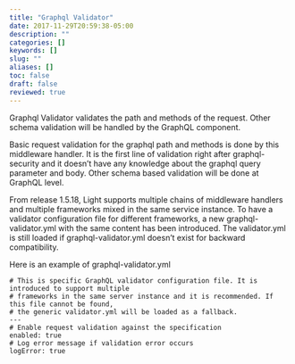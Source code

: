 ```yaml
---
title: "Graphql Validator"
date: 2017-11-29T20:59:38-05:00
description: ""
categories: []
keywords: []
slug: ""
aliases: []
toc: false
draft: false
reviewed: true
---
```


Graphql Validator validates the path and methods of the request. Other schema validation will be handled by the GraphQL component.

Basic request validation for the graphql path and methods is done by this middleware handler. It is the first line of validation right after graphql-security and it doesn’t have any knowledge about the graphql query parameter and body. Other schema based validation will be done at GraphQL level.

From release 1.5.18, Light supports multiple chains of middleware handlers and multiple frameworks mixed in the same service instance. To have a validator configuration file for different frameworks, a new graphql-validator.yml with the same content has been introduced. The validator.yml is still loaded if graphql-validator.yml doesn’t exist for backward compatibility.

Here is an example of graphql-validator.yml


```
# This is specific GraphQL validator configuration file. It is introduced to support multiple
# frameworks in the same server instance and it is recommended. If this file cannot be found,
# the generic validator.yml will be loaded as a fallback.
---
# Enable request validation against the specification
enabled: true
# Log error message if validation error occurs
logError: true
```
